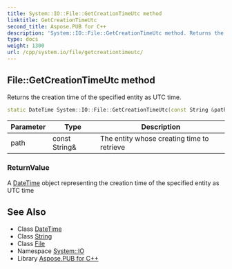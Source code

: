 ```yaml
---
title: System::IO::File::GetCreationTimeUtc method
linktitle: GetCreationTimeUtc
second_title: Aspose.PUB for C++
description: 'System::IO::File::GetCreationTimeUtc method. Returns the creation time of the specified entity as UTC time in C++.'
type: docs
weight: 1300
url: /cpp/system.io/file/getcreationtimeutc/
---
```

## File::GetCreationTimeUtc method


Returns the creation time of the specified entity as UTC time.

```cpp
static DateTime System::IO::File::GetCreationTimeUtc(const String &path)
```


| Parameter | Type | Description |
| --- | --- | --- |
| path | const String\& | The entity whose creating time to retrieve |

### ReturnValue

A [DateTime](../../../system/datetime/) object representing the creation time of the specified entity as UTC time

## See Also

* Class [DateTime](../../../system/datetime/)
* Class [String](../../../system/string/)
* Class [File](../)
* Namespace [System::IO](../../)
* Library [Aspose.PUB for C++](../../../)
